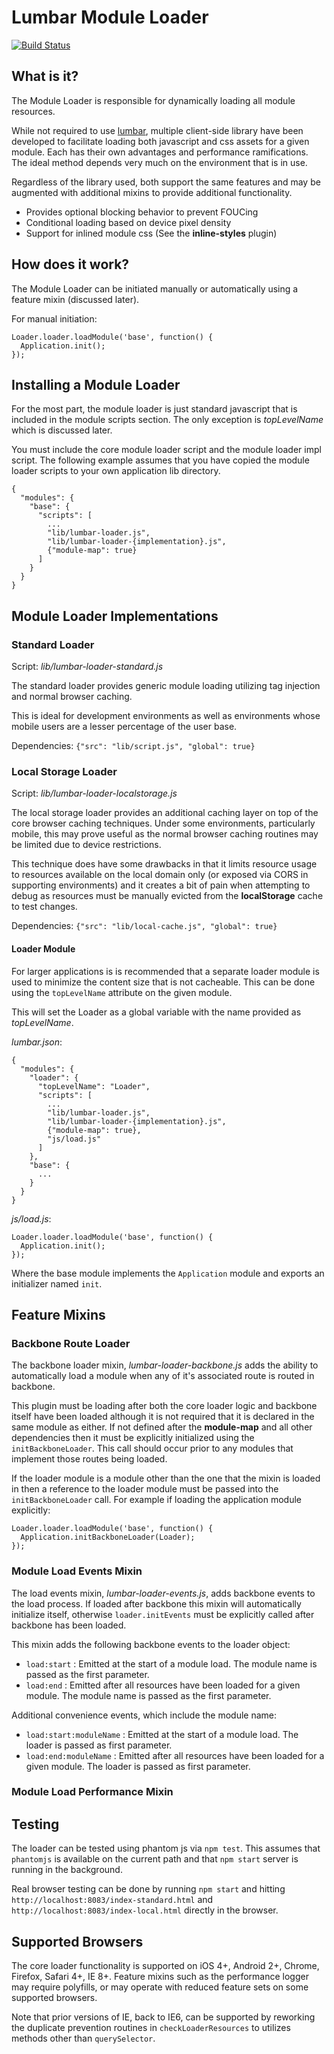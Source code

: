 # Lumbar Module Loader

[![Build Status](https://secure.travis-ci.org/walmartlabs/lumbar-loader.png?branch=master)](http://travis-ci.org/walmartlabs/lumbar-loader)

## What is it?
The Module Loader is responsible for dynamically loading all module resources.

While not required to use [lumbar](https://github.com/walmartlabs/lumbar), multiple client-side library
have been developed to facilitate loading both javascript and css assets for a given module. Each has
their own advantages and performance ramifications. The ideal method depends very much on the environment
that is in use.

Regardless of the library used, both support the same features and may be augmented with additional
mixins to provide additional functionality.

 * Provides optional blocking behavior to prevent FOUCing
 * Conditional loading based on device pixel density
 * Support for inlined module css (See the **inline-styles** plugin)


## How does it work?
The Module Loader can be initiated manually or automatically using a
feature mixin (discussed later).

For manual initiation:

    Loader.loader.loadModule('base', function() {
      Application.init();
    });


## Installing a Module Loader

For the most part, the module loader is just standard javascript that
is included in the module scripts section.  The only exception is
*topLevelName* which is discussed later.

You must include the core module loader script and the module loader
impl script.  The following example assumes that you have copied the
module loader scripts to your own application lib directory.

    {
      "modules": {
        "base": {
          "scripts": [
            ...
            "lib/lumbar-loader.js",
            "lib/lumbar-loader-{implementation}.js",
            {"module-map": true}
          ]
        }
      }
    }

## Module Loader Implementations

### Standard Loader

Script: *lib/lumbar-loader-standard.js*

The standard loader provides generic module loading utilizing tag
injection and normal browser caching.

This is ideal for development environments as well as environments
whose mobile users are a lesser percentage of the user base.

Dependencies: `{"src": "lib/script.js", "global": true}`


### Local Storage Loader

Script: *lib/lumbar-loader-localstorage.js*

The local storage loader provides an additional caching layer on top
of the core browser caching techniques. Under some environments,
particularly mobile, this may prove useful as the normal browser
caching routines may be limited due to device restrictions.

This technique does have some drawbacks in that it limits resource
usage to resources available on the local domain only (or exposed via
CORS in supporting environments) and it creates a bit of pain when
attempting to debug as resources must be manually evicted from the
**localStorage** cache to test changes.

Dependencies: `{"src": "lib/local-cache.js", "global": true}`


#### Loader Module

For larger applications is is recommended that a separate loader module is used to
minimize the content size that is not cacheable. This can be done using the
`topLevelName` attribute on the given module.

This will set the Loader as a global variable with the name provided
as *topLevelName*.

*lumbar.json*:

    {
      "modules": {
        "loader": {
          "topLevelName": "Loader",
          "scripts": [
            ...
            "lib/lumbar-loader.js",
            "lib/lumbar-loader-{implementation}.js",
            {"module-map": true},
            "js/load.js"
          ]
        },
        "base": {
          ...
        }
      }
    }

*js/load.js*:

    Loader.loader.loadModule('base', function() {
      Application.init();
    });

Where the base module implements the `Application` module and exports an initializer
named `init`.

## Feature Mixins

### Backbone Route Loader

The backbone loader mixin, *lumbar-loader-backbone.js* adds the ability to automatically load a
module when any of it's associated route is routed in backbone.

This plugin must be loading after both the core loader logic and backbone itself have been loaded
although it is not required that it is declared in the same module as either. If not defined after
the **module-map** and all other dependencies then it must be explicitly initialized using the
`initBackboneLoader`. This call should occur prior to any modules that implement those routes
being loaded.

If the loader module is a module other than the one that the mixin is loaded in then a reference to
the loader module must be passed into the `initBackboneLoader` call. For example if loading the
application module explicitly:

    Loader.loader.loadModule('base', function() {
      Application.initBackboneLoader(Loader);
    });


### Module Load Events Mixin

The load events mixin, *lumbar-loader-events.js*, adds backbone events to the load process. If
loaded after backbone this mixin will automatically initialize itself, otherwise `loader.initEvents`
must be explicitly called after backbone has been loaded.

This mixin adds the following backbone events to the loader object:

 * `load:start` : Emitted at the start of a module load. The module name is passed as the first parameter.
 * `load:end` : Emitted after all resources have been loaded for a given module. The module name is passed as the first parameter.

Additional convenience events, which include the module name:

 * `load:start:moduleName` : Emitted at the start of a module load. The loader is passed as first parameter.
 * `load:end:moduleName` : Emitted after all resources have been loaded for a given module. The loader is passed as first parameter.


### Module Load Performance Mixin

## Testing

The loader can be tested using phantom js via `npm test`. This assumes that `phantomjs` is available on
the current path and that `npm start` server is running in the background.

Real browser testing can be done by running `npm start` and hitting `http://localhost:8083/index-standard.html`
and `http://localhost:8083/index-local.html` directly in the browser.

## Supported Browsers

The core loader functionality is supported on iOS 4+, Android 2+, Chrome, Firefox, Safari 4+, IE 8+.
Feature mixins such as the performance logger may require polyfills, or may operate with reduced
feature sets on some supported browsers.

Note that prior versions of IE, back to IE6, can be supported by reworking the duplicate prevention
routines in `checkLoaderResources` to utilizes methods other than `querySelector`.

